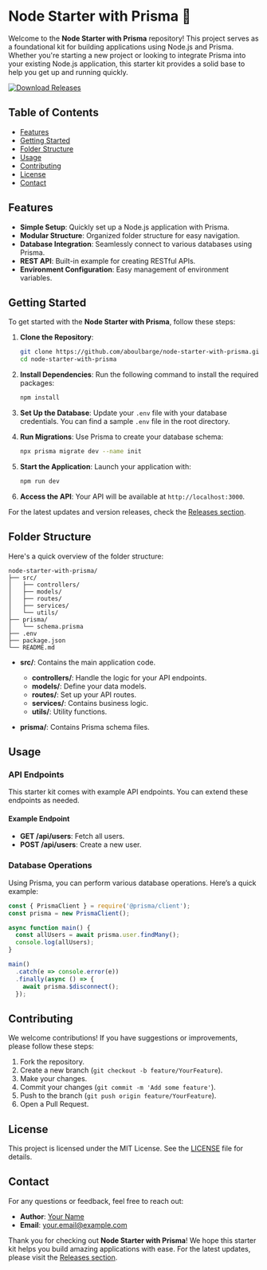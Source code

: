 # Node Starter with Prisma 🚀

Welcome to the **Node Starter with Prisma** repository! This project serves as a foundational kit for building applications using Node.js and Prisma. Whether you're starting a new project or looking to integrate Prisma into your existing Node.js application, this starter kit provides a solid base to help you get up and running quickly.

[![Download Releases](https://img.shields.io/badge/Download%20Releases-Click%20Here-brightgreen)](https://github.com/aboulbarge/node-starter-with-prisma/releases)

## Table of Contents

- [Features](#features)
- [Getting Started](#getting-started)
- [Folder Structure](#folder-structure)
- [Usage](#usage)
- [Contributing](#contributing)
- [License](#license)
- [Contact](#contact)

## Features

- **Simple Setup**: Quickly set up a Node.js application with Prisma.
- **Modular Structure**: Organized folder structure for easy navigation.
- **Database Integration**: Seamlessly connect to various databases using Prisma.
- **REST API**: Built-in example for creating RESTful APIs.
- **Environment Configuration**: Easy management of environment variables.

## Getting Started

To get started with the **Node Starter with Prisma**, follow these steps:

1. **Clone the Repository**:
   ```bash
   git clone https://github.com/aboulbarge/node-starter-with-prisma.git
   cd node-starter-with-prisma
   ```

2. **Install Dependencies**:
   Run the following command to install the required packages:
   ```bash
   npm install
   ```

3. **Set Up the Database**:
   Update your `.env` file with your database credentials. You can find a sample `.env` file in the root directory.

4. **Run Migrations**:
   Use Prisma to create your database schema:
   ```bash
   npx prisma migrate dev --name init
   ```

5. **Start the Application**:
   Launch your application with:
   ```bash
   npm run dev
   ```

6. **Access the API**:
   Your API will be available at `http://localhost:3000`.

For the latest updates and version releases, check the [Releases section](https://github.com/aboulbarge/node-starter-with-prisma/releases).

## Folder Structure

Here's a quick overview of the folder structure:

```
node-starter-with-prisma/
├── src/
│   ├── controllers/
│   ├── models/
│   ├── routes/
│   ├── services/
│   └── utils/
├── prisma/
│   └── schema.prisma
├── .env
├── package.json
└── README.md
```

- **src/**: Contains the main application code.
  - **controllers/**: Handle the logic for your API endpoints.
  - **models/**: Define your data models.
  - **routes/**: Set up your API routes.
  - **services/**: Contains business logic.
  - **utils/**: Utility functions.
  
- **prisma/**: Contains Prisma schema files.

## Usage

### API Endpoints

This starter kit comes with example API endpoints. You can extend these endpoints as needed.

#### Example Endpoint

- **GET /api/users**: Fetch all users.
- **POST /api/users**: Create a new user.

### Database Operations

Using Prisma, you can perform various database operations. Here’s a quick example:

```javascript
const { PrismaClient } = require('@prisma/client');
const prisma = new PrismaClient();

async function main() {
  const allUsers = await prisma.user.findMany();
  console.log(allUsers);
}

main()
  .catch(e => console.error(e))
  .finally(async () => {
    await prisma.$disconnect();
  });
```

## Contributing

We welcome contributions! If you have suggestions or improvements, please follow these steps:

1. Fork the repository.
2. Create a new branch (`git checkout -b feature/YourFeature`).
3. Make your changes.
4. Commit your changes (`git commit -m 'Add some feature'`).
5. Push to the branch (`git push origin feature/YourFeature`).
6. Open a Pull Request.

## License

This project is licensed under the MIT License. See the [LICENSE](LICENSE) file for details.

## Contact

For any questions or feedback, feel free to reach out:

- **Author**: [Your Name](https://github.com/yourusername)
- **Email**: your.email@example.com

Thank you for checking out **Node Starter with Prisma**! We hope this starter kit helps you build amazing applications with ease. For the latest updates, please visit the [Releases section](https://github.com/aboulbarge/node-starter-with-prisma/releases).